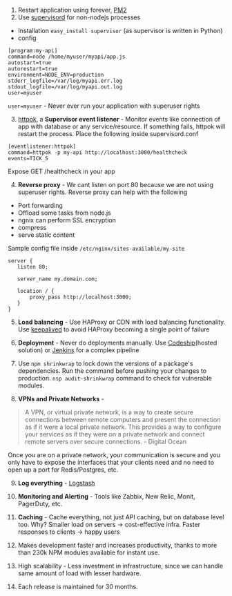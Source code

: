 1. Restart application using forever, [PM2](https://github.com/Unitech/pm2)
2. Use [supervisord](http://supervisord.org/) for non-nodejs processes
- Installation ```easy_install supervisor``` (as supervisor is written in Python)
- config
```
[program:my-api]
command=node /home/myuser/myapi/app.js
autostart=true
autorestart=true
environment=NODE_ENV=production
stderr_logfile=/var/log/myapi.err.log
stdout_logfile=/var/log/myapi.out.log
user=myuser
```
```user=myuser``` - Never ever run your application with superuser rights

3. [httpok](http://superlance.readthedocs.org/en/latest/httpok.html), a **Supervisor event listener** - Monitor events like connection of app with database or any service/resource. If something fails, httpok will restart the process. Place the following inside supervisord.conf
```
[eventlistener:httpok]
command=httpok -p my-api http://localhost:3000/healthcheck
events=TICK_5
```
Expose GET /healthcheck in your app

4. **Reverse proxy** - We cant listen on port 80 because we are not using superuser rights. Reverse proxy can help with the following
- Port forwarding
- Offload some tasks from node.js
 - ngnix can perform SSL encryption
 - compress
 - serve static content

 Sample config file inside ```/etc/nginx/sites-available/my-site```
 ```
 server {
    listen 80;

    server_name my.domain.com;

    location / {
        proxy_pass http://localhost:3000;
    }
}
```

5. **Load balancing** - Use HAProxy or CDN with load balancing functionality. Use [keepalived](http://www.keepalived.org/) to avoid HAProxy becoming a single point of failure

6. **Deployment** - Never do deployments manually. Use [Codeship](http://codeship.com/)(hosted solution) or [Jenkins](https://jenkins.io/) for a complex pipeline

7. Use ```npm shrinkwrap``` to lock down the versions of a package's dependencies. Run the command before pushing your changes to production. ```nsp audit-shrinkwrap``` command to check for vulnerable modules.

8. **VPNs and Private Networks** - 
> A VPN, or virtual private network, is a way to create secure connections between remote computers and present the connection as if it were a local private network. This provides a way to configure your services as if they were on a private network and connect remote servers over secure connections. - Digital Ocean

Once you are on a private network, your communication is secure and you only have to expose the interfaces that your clients need and no need to open up a port for Redis/Postgres, etc.

9. **Log everything** - [Logstash](https://www.elastic.co/products/logstash)

10. **Monitoring and Alerting** - Tools like Zabbix, New Relic, Monit, PagerDuty, etc.

11. **Caching** - Cache everything, not just API caching, but on database level too. Why? Smaller load on servers -> cost-effective infra. Faster responses to clients -> happy users

12. Makes development faster and increases productivity, thanks to more than 230k NPM modules available for instant use.

13. High scalability - Less investment in infrastructure, since we can handle same amount of load with lesser hardware.

14. Each release is maintained for 30 months.
